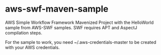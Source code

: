 aws-swf-maven-sample
====================

AWS Simple Workflow Framework Mavenized Project with the HelloWorld sample from AWS-SWF samples.
SWF requires APT and AspectJ compilation steps.

For the sample to work, you need ~/.aws-credentials-master to be created with your AWS credentials.

